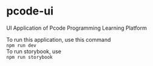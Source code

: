 # pcode-ui
UI Application of Pcode Programming Learning Platform

To run this application, use this command <br/>
`npm run dev` <br/>
To run storybook, use <br/>
`npm run storybook`
